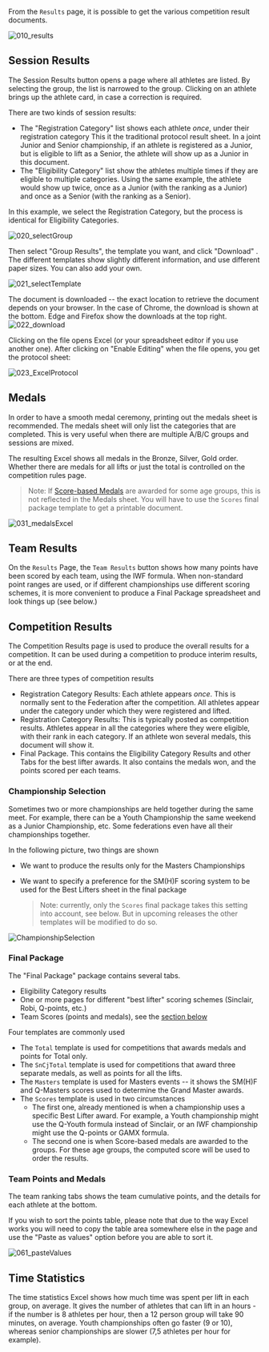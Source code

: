 From the `Results` page, it is possible to get the various competition result documents.

![010_results](img/ResultDocuments/010_results.png)

## Session Results

The Session Results button opens a page where all athletes are listed.  By selecting the group, the list is narrowed to the group.  Clicking on an athlete brings up the athlete card, in case a correction is required.

There are two kinds of session results:

- The "Registration Category" list shows each athlete *once*, under their registration category This it the traditional protocol result sheet.  In a joint Junior and Senior championship, if an athlete is registered as a Junior, but is eligible to lift as a Senior, the athlete will show up as a Junior in this document.
- The "Eligibility Category" list show the athletes multiple times if they are eligible to multiple categories.  Using the same example, the athlete would show up twice, once as a Junior (with the ranking as a Junior) and once as a Senior (with the ranking as a Senior).

In this example, we select the Registration Category, but the process is identical for Eligibility Categories.

![020_selectGroup](img/ResultDocuments/020_selectGroup.png)

Then select "Group Results", the template you want, and click "Download" . The different templates show slightly different information, and use different paper sizes.  You can also add your own.

![021_selectTemplate](img/ResultDocuments/021_selectTemplate.png)

The document is downloaded -- the exact location to retrieve the document depends on your browser.  In the case of Chrome, the download is shown at the bottom. Edge and Firefox show the downloads at the top right.
![022_download](img/ResultDocuments/022_download.png)

Clicking on the file opens Excel (or your spreadsheet editor if you use another one). After clicking on "Enable Editing" when the file opens, you get the protocol sheet:

![023_ExcelProtocol](img/ResultDocuments/023_ExcelProtocol.png)

## Medals

In order to have a smooth medal ceremony, printing out the medals sheet is recommended.  The medals sheet will only list the categories that are completed.  This is very useful when there are multiple A/B/C groups and sessions are mixed.

The resulting Excel shows all medals in the Bronze, Silver, Gold order.  Whether there are medals for all lifts or just the total is controlled on the competition rules page.

> Note:  If [Score-based Medals](ScoreBasedCompetitions) are awarded for some age groups, this is not reflected in the Medals sheet.  You will have to use the `Scores` final package template to get a printable document.

![031_medalsExcel](img/ResultDocuments/031_medalsExcel.png)

## Team Results

On the `Results` Page, the `Team Results` button shows how many points have been scored by each team, using the IWF formula.  When non-standard point ranges are used, or if different championships use different scoring schemes, it is more convenient to produce a Final Package spreadsheet and look things up (see below.)

## Competition Results

The Competition Results page is used to produce the overall results for a competition.  It can be used during a competition to produce interim results, or at the end.

There are three types of competition results

- Registration Category Results: Each athlete appears *once*.  This is normally sent to the Federation after the competition.  All athletes appear under the category under which they were registered and lifted.
- Registration Category Results: This is typically posted as competition results.  Athletes appear in all the categories where they were eligible, with their rank in each category.  If an athlete won several medals, this document will show it.
- Final Package.  This contains the Eligibility Category Results and other Tabs for the best lifter awards.  It also contains the medals won, and the points scored per each teams.

### Championship Selection

Sometimes two or more championships are held together during the same meet.  For example, there can be a Youth Championship the same weekend as a Junior Championship, etc.  Some federations even have all their championships together.

In the following picture, two things are shown

- We want to produce the results only for the Masters Championships

- We want to specify a preference for the SM(H)F scoring system to be used for the Best Lifters sheet in the final package

  > Note: currently, only the `Scores` final package takes this setting into account, see below.  But in upcoming releases the other templates will be modified to do so.

![ChampionshipSelection](img/ResultDocuments/ChampionshipSelection.png)

### Final Package

The "Final Package" package contains several tabs.

- Eligibility Category results
- One or more pages for different "best lifter" scoring schemes (Sinclair, Robi, Q-points, etc.)
- Team Scores (points and medals), see the [section below](#team-points-and-medals)

Four templates are commonly used

- The `Total` template is used for competitions that awards medals and points for Total only.
- The `SnCjTotal` template is used for competitions that award three separate medals, as well as points for all the lifts.
- The `Masters` template is used for Masters events -- it shows the SM(H)F and Q-Masters scores used to determine the Grand Master awards.
- The `Scores` template is used in two circumstances
  - The first one, already mentioned is when a championship uses a specific Best Lifter award.  For example, a Youth championship might use the Q-Youth formula instead of Sinclair, or an IWF championship might use the Q-points or GAMX formula.
  - The second one is when Score-based medals are awarded to the groups.  For these age groups, the computed score will be used to order the results.

### Team Points and Medals

The team ranking tabs shows the team cumulative points, and the details for each athlete at the bottom.

If you wish to sort the points table, please note that due to the way Excel works you will need to copy the table area somewhere else in the page and use the "Paste as values" option before you are able to sort it.

![061_pasteValues](img/ResultDocuments/061_pasteValues.png)

## Time Statistics

The time statistics Excel shows how much time was spent per lift in each group, on average.  It gives the number of athletes that can lift in an hours - if the number is 8 athletes per hour, then a 12 person group will take 90 minutes, on average.  Youth championships often go faster (9 or 10), whereas senior championships are slower (7,5 athletes per hour for example).